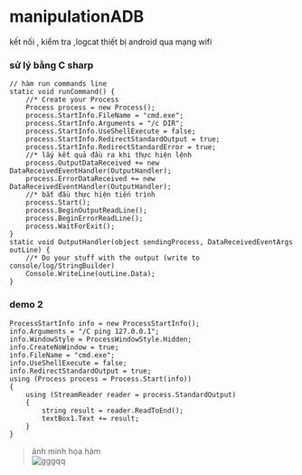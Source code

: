 # manipulationADB
kết nối , kiểm tra ,logcat thiết bị android qua mạng wifi

### sử lý bằng C sharp

```
// hàm run commands line 
static void runCommand() {
    //* Create your Process
    Process process = new Process();
    process.StartInfo.FileName = "cmd.exe";
    process.StartInfo.Arguments = "/c DIR";
    process.StartInfo.UseShellExecute = false;
    process.StartInfo.RedirectStandardOutput = true;
    process.StartInfo.RedirectStandardError = true;
    //* lấy kết quả đầu ra khi thực hiện lệnh 
    process.OutputDataReceived += new DataReceivedEventHandler(OutputHandler);
    process.ErrorDataReceived += new DataReceivedEventHandler(OutputHandler);
    //* bắt đầu thực hiện tiến trình
    process.Start();
    process.BeginOutputReadLine();
    process.BeginErrorReadLine();
    process.WaitForExit();
}
static void OutputHandler(object sendingProcess, DataReceivedEventArgs outLine) {
    //* Do your stuff with the output (write to console/log/StringBuilder)
    Console.WriteLine(outLine.Data);
}
```
### demo 2 
```
ProcessStartInfo info = new ProcessStartInfo(); 
info.Arguments = "/C ping 127.0.0.1"; 
info.WindowStyle = ProcessWindowStyle.Hidden; 
info.CreateNoWindow = true; 
info.FileName = "cmd.exe"; 
info.UseShellExecute = false; 
info.RedirectStandardOutput = true; 
using (Process process = Process.Start(info)) 
{ 
    using (StreamReader reader = process.StandardOutput) 
    { 
        string result = reader.ReadToEnd(); 
        textBox1.Text += result; 
    } 
} 
```
> ảnh minh họa hàm </br>
![gggqq](https://cloud.githubusercontent.com/assets/18228937/17046262/72ad93b4-4ffb-11e6-8b30-e230b762dc69.jpg)



